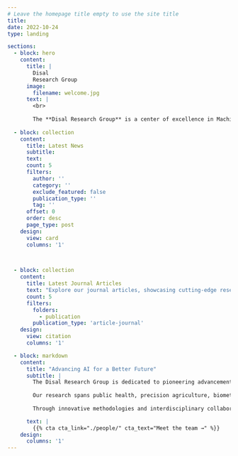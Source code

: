 ```yaml
---
# Leave the homepage title empty to use the site title
title:
date: 2022-10-24
type: landing

sections:
  - block: hero
    content:
      title: |
        Disal
        Research Group
      image:
        filename: welcome.jpg
      text: |
        <br>
        
        The **Disal Research Group** is a center of excellence in Machine Learning research. Our work spans applications in public health, agriculture, biometrics, human emotions, and image processing.
  
  - block: collection
    content:
      title: Latest News
      subtitle:
      text:
      count: 5
      filters:
        author: ''
        category: ''
        exclude_featured: false
        publication_type: ''
        tag: ''
      offset: 0
      order: desc
      page_type: post
    design:
      view: card
      columns: '1'
  


  - block: collection
    content:
      title: Latest Journal Articles
      text: "Explore our journal articles, showcasing cutting-edge research from our lab."
      count: 5
      filters:
        folders:
          - publication
        publication_type: 'article-journal'
    design:
      view: citation
      columns: '1'

  - block: markdown
    content:
      title: "Advancing AI for a Better Future"
      subtitle: |
        The Disal Research Group is dedicated to pioneering advancements in Machine Learning with real-world impact.  
        
        Our research spans public health, precision agriculture, biometric security, affective computing, and image processing, leveraging AI to solve complex challenges.  
        
        Through innovative methodologies and interdisciplinary collaboration, we develop intelligent systems that enhance human well-being, optimize resources, and push the boundaries of AI-driven solutions.

      text: |
        {{% cta cta_link="./people/" cta_text="Meet the team →" %}}
    design:
      columns: '1'
---
```

